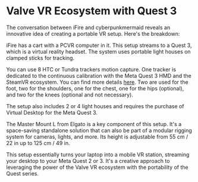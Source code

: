# Valve VR Ecosystem with Quest 3

The conversation between iFire and cyberpunkmermaid reveals an innovative idea of creating a portable VR setup. Here's the breakdown:

iFire has a cart with a PCVR computer in it. This setup streams to a Quest 3, which is a virtual reality headset. The system uses portable light houses on clamped sticks for tracking.

You can use 8 HTC or Tundra trackers motion capture. One tracker is dedicated to the continuous calibration with the Meta Quest 3 HMD and the SteamVR ecosystem. You can find more details [here](https://github.com/ArcticFox8515/OpenVR-SpaceCalibrator/releases/tag/v1.4-bd_%2Baf-r5). Two are used for the foot, two for the shoulders, one for the chest, one for the hips (optional), and two for the knees (optional and not necessary).

The setup also includes 2 or 4 light houses and requires the purchase of Virtual Desktop for the Meta Quest 3.

The Master Mount L from Elgato is a key component of this setup. It's a space-saving standalone solution that can also be part of a modular rigging system for cameras, lights, and more. Its height is adjustable from 55 cm / 22 in up to 125 cm / 49 in.

This setup essentially turns your laptop into a mobile VR station, streaming your desktop to your Meta Quest 2 or 3. It's a creative approach to leveraging the power of the Valve VR ecosystem with the portability of the Quest series.